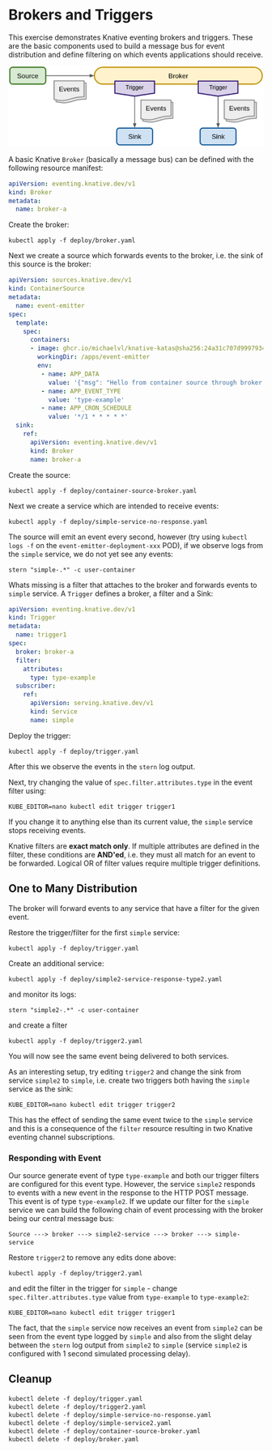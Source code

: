 [//]: # (Copyright, Michael Vittrup Larsen)
[//]: # (Origin: https://github.com/MichaelVL/knative-katas)
[//]: # (Tags: #knative-eventing #brokers #triggers)

# Brokers and Triggers

This exercise demonstrates Knative eventing brokers and triggers. These are the
basic components used to build a message bus for event distribution and define
filtering on which events applications should receive.

![Broker and Triggers](images/broker-and-triggers.png)

A basic Knative `Broker` (basically a message bus) can be defined with the
following resource manifest:

```yaml
apiVersion: eventing.knative.dev/v1
kind: Broker
metadata:
  name: broker-a

```

Create the broker:

```console
kubectl apply -f deploy/broker.yaml
```

Next we create a source which forwards events to the broker, i.e. the sink of
this source is the broker:

```yaml
apiVersion: sources.knative.dev/v1
kind: ContainerSource
metadata:
  name: event-emitter
spec:
  template:
    spec:
      containers:
      - image: ghcr.io/michaelvl/knative-katas@sha256:24a31c707d9997934cc27631a24b189ea8aa5bba59037d259f2de11d5ed32bb3
        workingDir: /apps/event-emitter
        env:
         - name: APP_DATA
           value: '{"msg": "Hello from container source through broker!"}'
         - name: APP_EVENT_TYPE
           value: 'type-example'
         - name: APP_CRON_SCHEDULE
           value: '*/1 * * * * *'
  sink:
    ref:
      apiVersion: eventing.knative.dev/v1
      kind: Broker
      name: broker-a

```

Create the source:

```console
kubectl apply -f deploy/container-source-broker.yaml
```

Next we create a service which are intended to receive events:

```console
kubectl apply -f deploy/simple-service-no-response.yaml
```

The source will emit an event every second, however (try using `kubectl logs
-f` on the `event-emitter-deployment-xxx` POD), if we observe logs from the
`simple` service, we do not yet see any events:

```console
stern "simple-.*" -c user-container
```

Whats missing is a filter that attaches to the broker and forwards events to
`simple` service. A `Trigger` defines a broker, a filter and a Sink:

```yaml
apiVersion: eventing.knative.dev/v1
kind: Trigger
metadata:
  name: trigger1
spec:
  broker: broker-a
  filter:
    attributes:
      type: type-example
  subscriber:
    ref:
      apiVersion: serving.knative.dev/v1
      kind: Service
      name: simple

```

Deploy the trigger:

```console
kubectl apply -f deploy/trigger.yaml
```

After this we observe the events in the `stern` log output.

Next, try changing the value of `spec.filter.attributes.type` in the event
filter using:

```console
KUBE_EDITOR=nano kubectl edit trigger trigger1
```

If you change it to anything else than its current value, the `simple` service
stops receiving events.

Knative filters are **exact match only**. If multiple attributes are defined in
the filter, these conditions are **AND'ed**, i.e. they must all match for an
event to be forwarded. Logical OR of filter values require multiple trigger
definitions.

## One to Many Distribution

The broker will forward events to any service that have a filter for the given event.

Restore the trigger/filter for the first `simple` service:

```console
kubectl apply -f deploy/trigger.yaml
```

Create an additional service:

```console
kubectl apply -f deploy/simple2-service-response-type2.yaml
```

and monitor its logs:

```console
stern "simple2-.*" -c user-container
```

and create a filter

```console
kubectl apply -f deploy/trigger2.yaml
```

You will now see the same event being delivered to both services.

As an interesting setup, try editing `trigger2` and change the sink from service
`simple2` to `simple`, i.e. create two triggers both having the `simple` service
as the sink:

```console
KUBE_EDITOR=nano kubectl edit trigger trigger2
```

This has the effect of sending the same event twice to the `simple` service and
this is a consequence of the `filter` resource resulting in two Knative eventing
channel subscriptions.

### Responding with Event

Our source generate event of type `type-example` and both our trigger filters
are configured for this event type. However, the service `simple2` responds to
events with a new event in the response to the HTTP POST message. This event is
of type `type-example2`. If we update our filter for the `simple` service we can
build the following chain of event processing with the broker being our central
message bus:

```
Source ---> broker ---> simple2-service ---> broker ---> simple-service
```

Restore `trigger2` to remove any edits done above:

```console
kubectl apply -f deploy/trigger2.yaml
```

and edit the filter in the trigger for `simple` - change
`spec.filter.attributes.type` value from `type-example` to `type-example2`:

```console
KUBE_EDITOR=nano kubectl edit trigger trigger1
```

The fact, that the `simple` service now receives an event from `simple2` can be
seen from the event type logged by `simple` and also from the slight delay
between the `stern` log output from `simple2` to `simple` (service `simple2` is
configured with 1 second simulated processing delay).

## Cleanup

```console
kubectl delete -f deploy/trigger.yaml
kubectl delete -f deploy/trigger2.yaml
kubectl delete -f deploy/simple-service-no-response.yaml
kubectl delete -f deploy/simple-service2.yaml
kubectl delete -f deploy/container-source-broker.yaml
kubectl delete -f deploy/broker.yaml
```

